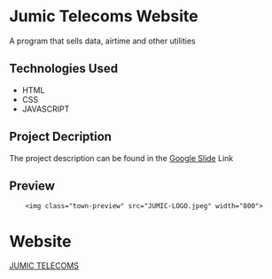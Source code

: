# Jumic Telecoms Website
A program that sells data, airtime and other utilities

## Technologies Used
  - HTML
  - CSS
  - JAVASCRIPT
 

## Project Decription 
The project description can be found in the [Google Slide](https://docs.google.com/presentation/d/13el4aGrPlSz3ZQSrorhjqwrYgdbxNeNZGrh7UlPmjPU/edit#slide=id.ge965474a9_3_50) Link

## Preview
        <img class="town-preview" src="JUMIC-LOGO.jpeg" width="800">
     
# Website
[JUMIC TELECOMS]()
